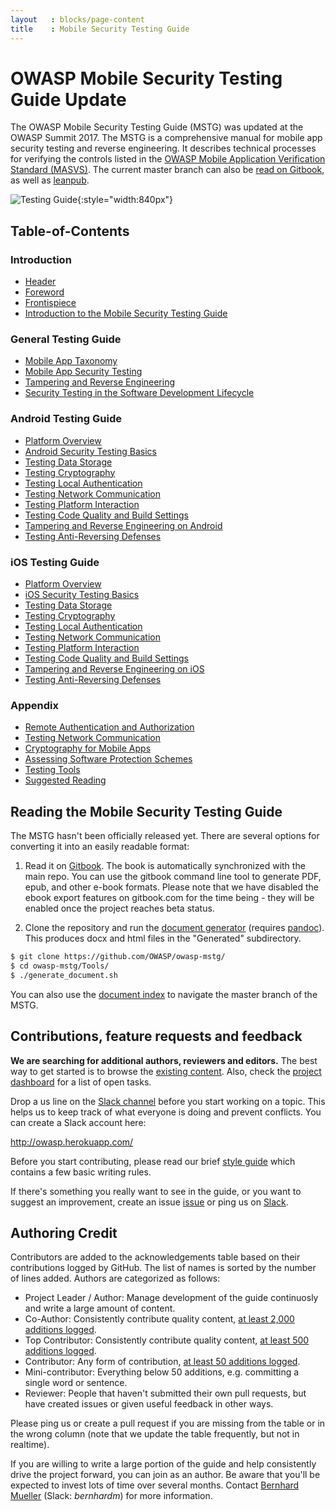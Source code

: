 ```yaml
---
layout   : blocks/page-content
title    : Mobile Security Testing Guide
---
```


# OWASP Mobile Security Testing Guide Update

The OWASP Mobile Security Testing Guide (MSTG) was updated at the OWASP Summit 2017. The MSTG is a comprehensive manual for mobile app security testing and reverse engineering. It describes technical processes for verifying the controls listed in the [OWASP Mobile Application Verification Standard (MASVS)](https://github.com/OWASP/owasp-masvs). The current master branch can also be [read on Gitbook](https://b-mueller.gitbooks.io/owasp-mobile-security-testing-guide/content/), as well as [leanpub](https://leanpub.com/mobile-security-testing-guide-preview).

![Testing Guide](https://user-images.githubusercontent.com/13433538/27252564-782104ae-5359-11e7-8588-dd74ea8a7a91.png){:style="width:840px"}

## Table-of-Contents

### Introduction

- [Header](https://github.com/OWASP/owasp-mstg/blob/master/Document/0x00-Header.md)
- [Foreword](https://github.com/OWASP/owasp-mstg/blob/master/Document/Foreword.md)
- [Frontispiece](https://github.com/OWASP/owasp-mstg/blob/master/Document/0x02-Frontispiece.md)
- [Introduction to the Mobile Security Testing Guide](https://github.com/OWASP/owasp-mstg/blob/master/Document/0x03-Overview.md)

### General Testing Guide

- [Mobile App Taxonomy](https://github.com/OWASP/owasp-mstg/blob/master/Document/0x04a-Mobile-App-Taxonomy.md)
- [Mobile App Security Testing](https://github.com/OWASP/owasp-mstg/blob/master/Document/0x04b-Mobile-App-Security-Testing.md)
- [Tampering and Reverse Engineering](https://github.com/OWASP/owasp-mstg/blob/master/Document/0x04c-Tampering-and-Reverse-Engineering.md)
- [Security Testing in the Software Development Lifecycle](https://github.com/OWASP/owasp-mstg/blob/master/Document/0x04d-Security-Testing-SDLC.md)

### Android Testing Guide

- [Platform Overview](https://github.com/OWASP/owasp-mstg/blob/master/Document/0x05a-Platform-Overview.md)
- [Android Security Testing Basics](https://github.com/OWASP/owasp-mstg/blob/master/Document/0x05b-Basic-Security_Testing.md)
- [Testing Data Storage](https://github.com/OWASP/owasp-mstg/blob/master/Document/0x05d-Testing-Data-Storage.md)
- [Testing Cryptography](https://github.com/OWASP/owasp-mstg/blob/master/Document/0x05e-Testing-Cryptography.md)
- [Testing Local Authentication](https://github.com/OWASP/owasp-mstg/blob/master/Document/0x05f-Testing-Local-Authentication.md)
- [Testing Network Communication](https://github.com/OWASP/owasp-mstg/blob/master/Document/0x05g-Testing-Network-Communication.md)
- [Testing Platform Interaction](https://github.com/OWASP/owasp-mstg/blob/master/Document/0x05h-Testing-Platform-Interaction.md)
- [Testing Code Quality and Build Settings](https://github.com/OWASP/owasp-mstg/blob/master/Document/0x05i-Testing-Code-Quality-and-Build-Settings.md)
- [Tampering and Reverse Engineering on Android](https://github.com/OWASP/owasp-mstg/blob/master/Document/0x05c-Reverse-Engineering-and-Tampering.md)
- [Testing Anti-Reversing Defenses](https://github.com/OWASP/owasp-mstg/blob/master/Document/0x05j-Testing-Resiliency-Against-Reverse-Engineering.md)

### iOS Testing Guide

- [Platform Overview](https://github.com/OWASP/owasp-mstg/blob/master/Document/0x06a-Platform-Overview.md)
- [iOS Security Testing Basics](https://github.com/OWASP/owasp-mstg/blob/master/Document/0x06b-Basic-Security-Testing.md)
- [Testing Data Storage](https://github.com/OWASP/owasp-mstg/blob/master/Document/0x06d-Testing-Data-Storage.md)
- [Testing Cryptography](https://github.com/OWASP/owasp-mstg/blob/master/Document/0x06e-Testing-Cryptography.md)
- [Testing Local Authentication](https://github.com/OWASP/owasp-mstg/blob/master/Document/0x06f-Testing-Local-Authentication.md)
- [Testing Network Communication](https://github.com/OWASP/owasp-mstg/blob/master/Document/0x06g-Testing-Network-Communication.md)
- [Testing Platform Interaction](https://github.com/OWASP/owasp-mstg/blob/master/Document/0x06h-Testing-Platform-Interaction.md)
- [Testing Code Quality and Build Settings](https://github.com/OWASP/owasp-mstg/blob/master/Document/0x06i-Testing-Code-Quality-and-Build-Settings.md)
- [Tampering and Reverse Engineering on iOS](https://github.com/OWASP/owasp-mstg/blob/master/Document/0x06c-Reverse-Engineering-and-Tampering.md)
- [Testing Anti-Reversing Defenses](https://github.com/OWASP/owasp-mstg/blob/master/Document/0x06j-Testing-Resiliency-Against-Reverse-Engineering.md)

### Appendix

- [Remote Authentication and Authorization](https://github.com/OWASP/owasp-mstg/blob/master/Document/0x07a-Testing-Authentication-and-Session-Management.md)
- [Testing Network Communication](https://github.com/OWASP/owasp-mstg/blob/master/Document/0x07b-Testing-Network-Communication.md)
- [Cryptography for Mobile Apps](https://github.com/OWASP/owasp-mstg/blob/master/Document/0x07c-Testing-Cryptography.md)
- [Assessing Software Protection Schemes](https://github.com/OWASP/owasp-mstg/blob/master/Document/0x07d-Assessing-Anti-Reverse-Engineering-Schemes.md)
- [Testing Tools](https://github.com/OWASP/owasp-mstg/blob/master/Document/0x08-Testing-Tools.md)
- [Suggested Reading](https://github.com/OWASP/owasp-mstg/blob/master/Document/0x09-Suggested-Reading.md)

## Reading the Mobile Security Testing Guide

The MSTG hasn't been officially released yet. There are several options for converting it into an easily readable format:

1. Read it on [Gitbook](https://b-mueller.gitbooks.io/owasp-mobile-security-testing-guide/content/). The book is automatically synchronized with the main repo. You can use the gitbook command line tool to generate PDF, epub, and other e-book formats. Please note that we have disabled the ebook export features on gitbook.com for the time being - they will be enabled once the project reaches beta status.

2. Clone the repository and run the [document generator](https://github.com/OWASP/owasp-mstg/blob/master/Tools/generate_document.sh) (requires [pandoc](http://pandoc.org)). This produces docx and html files in the "Generated" subdirectory.

```bash
$ git clone https://github.com/OWASP/owasp-mstg/
$ cd owasp-mstg/Tools/
$ ./generate_document.sh
```

You can also use the [document index](https://rawgit.com/OWASP/owasp-mstg/master/Generated/OWASP-MSTG-Table-of-Contents.html) to navigate the master branch of the MSTG.

## Contributions, feature requests and feedback

**We are searching for additional authors, reviewers and editors.** The best way to get started is to browse the [existing content](https://b-mueller.gitbooks.io/owasp-mobile-security-testing-guide/content/). Also, check the [project dashboard](https://github.com/OWASP/owasp-mstg/projects/1) for a list of open tasks.

Drop a us line on the [Slack channel](https://owasp.slack.com/messages/project-mobile_omtg/details/) before you start working on a topic. This helps us to keep track of what everyone is doing and prevent conflicts. You can create a Slack account here:

http://owasp.herokuapp.com/

Before you start contributing, please read our brief [style guide](https://github.com/OWASP/owasp-mstg/blob/master/style_guide.md) which contains a few basic writing rules.

If there's something you really want to see in the guide, or you want to suggest an improvement, create an issue [issue](https://github.com/OWASP/owasp-mstg/issues) or ping us on [Slack](https://owasp.slack.com/messages/project-mobile_omtg/details/).

## Authoring Credit

Contributors are added to the acknowledgements table based on their contributions logged by GitHub. The list of names is sorted by the number of lines added. Authors are categorized as follows:

- Project Leader / Author: Manage development of the guide continuosly and write a large amount of content.
- Co-Author: Consistently contribute quality content, [at least 2,000 additions logged](https://github.com/OWASP/owasp-mstg/graphs/contributors).
- Top Contributor: Consistently contribute quality content, [at least 500 additions logged](https://github.com/OWASP/owasp-mstg/graphs/contributors).
- Contributor: Any form of contribution, [at least 50 additions logged](https://github.com/OWASP/owasp-mstg/graphs/contributors).
- Mini-contributor: Everything below 50 additions, e.g. committing a single word or sentence.
- Reviewer: People that haven't submitted their own pull requests, but have created issues or given useful feedback in other ways.

Please ping us or create a pull request if you are missing from the table or in the wrong column (note that we update the table frequently, but not in realtime).

If you are willing to write a large portion of the guide and help consistently drive the project forward, you can join as an author. Be aware that you'll be expected to invest lots of time over several months. Contact [Bernhard Mueller](https://twitter.com/muellerberndt) (Slack: *bernhardm*) for more information.
